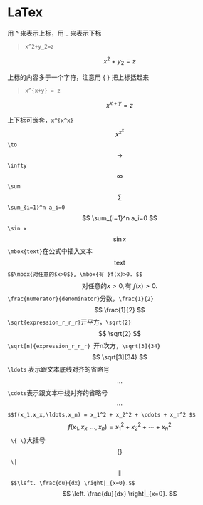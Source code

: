 # LaTex

用 ^ 来表示上标，用 _ 来表示下标

> `x^2+y_2=z`

$$
x^2+y_2=z
$$

上标的内容多于一个字符，注意用 { } 把上标括起来

> `x^{x+y} = z`

$$
x^{x+y} =z
$$

上下标可嵌套，`x^{x^x}`
$$
x^{x^x}
$$
`\to`
$$
\to
$$
`\infty`
$$
\infty
$$
`\sum`
$$
\sum
$$
`\sum_{i=1}^n a_i=0`
$$
\sum_{i=1}^n a_i=0
$$
`\sin x`
$$
\sin x
$$
`\mbox{text}`在公式中插入文本
$$
\mbox{text}
$$
`$$\mbox{对任意的$x>0$}, \mbox{有 }f(x)>0. $$`
$$
\mbox{对任意的$x>0$}, \mbox{有 }f(x)>0. 
$$
`\frac{numerator}{denominator}`分数，`\frac{1}{2}`
$$
\frac{1}{2}
$$
`\sqrt{expression_r_r_r}`开平方，`\sqrt{2}`
$$
\sqrt{2}
$$
`\sqrt[n]{expression_r_r_r} `开n次方，`\sqrt[3]{34} `
$$
\sqrt[3]{34}
$$
`\ldots` 表示跟文本底线对齐的省略号
$$
\ldots
$$
`\cdots`表示跟文本中线对齐的省略号
$$
\cdots
$$
`$$f(x_1,x_x,\ldots,x_n) = x_1^2 + x_2^2 + \cdots + x_n^2 $$`
$$
f(x_1,x_x,\ldots,x_n) = x_1^2 + x_2^2 + \cdots + x_n^2 
$$
` \{ \}`大括号
$$
 \{ \}
$$
` \|`
$$
\|
$$
` $$\left. \frac{du}{dx} \right|_{x=0}.$$`
$$
\left. \frac{du}{dx} \right|_{x=0}.
$$








[1]: http://blog.163.com/goldman2000@126/blog/static/167296895201221242646561/	"LaTeX数学公式"

